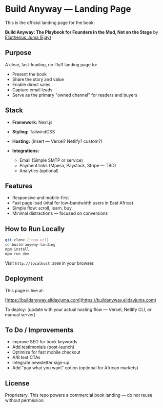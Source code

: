 # Build Anyway — Landing Page

This is the official landing page for the book:

**Build Anyway: The Playbook for Founders in the Mud, Not on the Stage**
by [Eliutherius Juma (Ejay)](https://elidayjuma.com)

## Purpose

A clear, fast-loading, no-fluff landing page to:

- Present the book
- Share the story and value
- Enable direct sales
- Capture email leads
- Serve as the primary "owned channel" for readers and buyers

## Stack

- **Framework:** Next.js
- **Styling:** TailwindCSS
- **Hosting:** (insert — Vercel? Netlify? custom?)
- **Integrations:**

  - Email (Simple SMTP or service)
  - Payment links (Mpesa, Paystack, Stripe — TBD)
  - Analytics (optional)

## Features

- Responsive and mobile-first
- Fast page load (vital for low-bandwidth users in East Africa)
- Simple flow: scroll, learn, buy
- Minimal distractions — focused on conversions

## How to Run Locally

```bash
git clone [repo-url]
cd build-anyway-landing
npm install
npm run dev
```

Visit `http://localhost:3000` in your browser.

## Deployment

This page is live at:

[https://buildanyway.elidayjuma.com](https://buildanyway.elidayjuma.com)

To deploy:
(update with your actual hosting flow — Vercel, Netlify CLI, or manual server)

## To Do / Improvements

- Improve SEO for book keywords
- Add testimonials (post-launch)
- Optimize for fast mobile checkout
- A/B test CTAs
- Integrate newsletter sign-up
- Add "pay what you want" option (optional for African markets)

## License

Proprietary. This repo powers a commercial book landing — do not reuse without permission.
